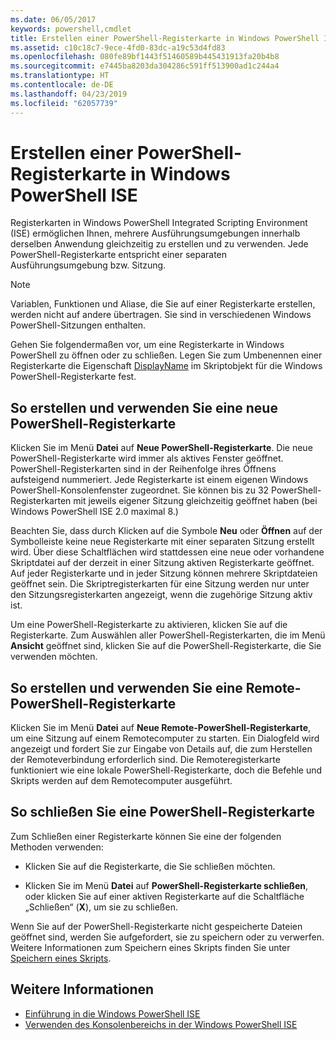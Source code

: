 ```yaml
---
ms.date: 06/05/2017
keywords: powershell,cmdlet
title: Erstellen einer PowerShell-Registerkarte in Windows PowerShell ISE
ms.assetid: c10c18c7-9ece-4fd0-83dc-a19c53d4fd83
ms.openlocfilehash: 080fe89bf1443f51460589b445431913fa20b4b8
ms.sourcegitcommit: e7445ba8203da304286c591ff513900ad1c244a4
ms.translationtype: HT
ms.contentlocale: de-DE
ms.lasthandoff: 04/23/2019
ms.locfileid: "62057739"
---
```

# <a name="how-to-create-a-powershell-tab-in-windows-powershell-ise"></a>Erstellen einer PowerShell-Registerkarte in Windows PowerShell ISE

Registerkarten in Windows PowerShell Integrated Scripting Environment (ISE) ermöglichen Ihnen, mehrere Ausführungsumgebungen innerhalb derselben Anwendung gleichzeitig zu erstellen und zu verwenden.
Jede PowerShell-Registerkarte entspricht einer separaten Ausführungsumgebung bzw. Sitzung.

> [!NOTE]
> Variablen, Funktionen und Aliase, die Sie auf einer Registerkarte erstellen, werden nicht auf andere übertragen. Sie sind in verschiedenen Windows PowerShell-Sitzungen enthalten.

Gehen Sie folgendermaßen vor, um eine Registerkarte in Windows PowerShell zu öffnen oder zu schließen.
Legen Sie zum Umbenennen einer Registerkarte die Eigenschaft [DisplayName](object-model/The-PowerShellTab-Object.md#displayname) im Skriptobjekt für die Windows PowerShell-Registerkarte fest.

## <a name="to-create-and-use-a-new-powershell-tab"></a>So erstellen und verwenden Sie eine neue PowerShell-Registerkarte

Klicken Sie im Menü **Datei** auf **Neue PowerShell-Registerkarte**. Die neue PowerShell-Registerkarte wird immer als aktives Fenster geöffnet.
PowerShell-Registerkarten sind in der Reihenfolge ihres Öffnens aufsteigend nummeriert.
Jede Registerkarte ist einem eigenen Windows PowerShell-Konsolenfenster zugeordnet.
Sie können bis zu 32 PowerShell-Registerkarten mit jeweils eigener Sitzung gleichzeitig geöffnet haben (bei Windows PowerShell ISE 2.0 maximal 8.)

Beachten Sie, dass durch Klicken auf die Symbole **Neu** oder **Öffnen** auf der Symbolleiste keine neue Registerkarte mit einer separaten Sitzung erstellt wird.
Über diese Schaltflächen wird stattdessen eine neue oder vorhandene Skriptdatei auf der derzeit in einer Sitzung aktiven Registerkarte geöffnet.
Auf jeder Registerkarte und in jeder Sitzung können mehrere Skriptdateien geöffnet sein.
Die Skriptregisterkarten für eine Sitzung werden nur unter den Sitzungsregisterkarten angezeigt, wenn die zugehörige Sitzung aktiv ist.

Um eine PowerShell-Registerkarte zu aktivieren, klicken Sie auf die Registerkarte. Zum Auswählen aller PowerShell-Registerkarten, die im Menü **Ansicht** geöffnet sind, klicken Sie auf die PowerShell-Registerkarte, die Sie verwenden möchten.

## <a name="to-create-and-use-a-new-remote-powershell-tab"></a>So erstellen und verwenden Sie eine Remote-PowerShell-Registerkarte

Klicken Sie im Menü **Datei** auf **Neue Remote-PowerShell-Registerkarte**, um eine Sitzung auf einem Remotecomputer zu starten.
Ein Dialogfeld wird angezeigt und fordert Sie zur Eingabe von Details auf, die zum Herstellen der Remoteverbindung erforderlich sind.
Die Remoteregisterkarte funktioniert wie eine lokale PowerShell-Registerkarte, doch die Befehle und Skripts werden auf dem Remotecomputer ausgeführt.

## <a name="to-close-a-powershell-tab"></a>So schließen Sie eine PowerShell-Registerkarte

Zum Schließen einer Registerkarte können Sie eine der folgenden Methoden verwenden:

- Klicken Sie auf die Registerkarte, die Sie schließen möchten.

- Klicken Sie im Menü **Datei** auf **PowerShell-Registerkarte schließen**, oder klicken Sie auf einer aktiven Registerkarte auf die Schaltfläche „Schließen“ (**X**), um sie zu schließen.

Wenn Sie auf der PowerShell-Registerkarte nicht gespeicherte Dateien geöffnet sind, werden Sie aufgefordert, sie zu speichern oder zu verwerfen.
Weitere Informationen zum Speichern eines Skripts finden Sie unter [Speichern eines Skripts](How-to-Write-and-Run-Scripts-in-the-Windows-PowerShell-ISE.md#how-to-save-a-script).

## <a name="see-also"></a>Weitere Informationen

- [Einführung in die Windows PowerShell ISE](Introducing-the-Windows-PowerShell-ISE.md)
- [Verwenden des Konsolenbereichs in der Windows PowerShell ISE](How-to-Use-the-Console-Pane-in-the-Windows-PowerShell-ISE.md)